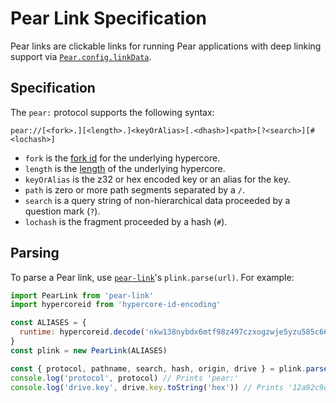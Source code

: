 # Pear Link Specification

Pear links are clickable links for running Pear applications with deep linking support via [`Pear.config.linkData`](/reference/pear/api.md#pear.config.linkdata-less-than-string-greater-than).

## Specification

The `pear:` protocol supports the following syntax:

```
pear://[<fork>.][<length>.]<keyOrAlias>[.<dhash>]<path>[?<search>][#<lochash>]
```

- `fork` is the [fork id](https://github.com/holepunchto/hypercore#corefork) for the underlying hypercore.
- `length` is the [length](https://github.com/holepunchto/hypercore#corelength) of the underlying hypercore.
- `keyOrAlias` is the z32 or hex encoded key or an alias for the key.
- `path` is zero or more path segments separated by a `/`.
- `search` is a query string of non-hierarchical data proceeded by a question
mark (`?`).
- `lochash` is the fragment proceeded by a hash (`#`).

## Parsing

To parse a Pear link, use [`pear-link`](https://github.com/holepunchto/pear-link)'s `plink.parse(url)`. For example:

```js
import PearLink from 'pear-link'
import hypercoreid from 'hypercore-id-encoding'

const ALIASES = {
  runtime: hypercoreid.decode('nkw138nybdx6mtf98z497czxogzwje5yzu585c66ofba854gw3ro')
}
const plink = new PearLink(ALIASES)

const { protocol, pathname, search, hash, origin, drive } = plink.parse('pear://runtime')
console.log('protocol', protocol) // Prints 'pear:'
console.log('drive.key', drive.key.toString('hex')) // Prints '12a92c9c4008dfe5c4bf3df5feb2ef81af44a360bcf67db3de814383ef46a649'
```
